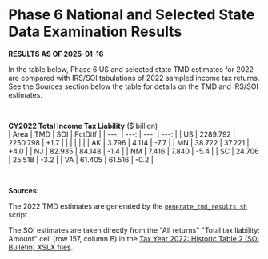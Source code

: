 Phase 6 National and Selected State Data Examination Results
============================================================

**RESULTS AS OF 2025-01-16**

In the table below, Phase 6 US and selected state TMD estimates for
2022 are compared with IRS/SOI tabulations of 2022 sampled income tax
returns.  See the Sources section below the table for details on the
TMD and IRS/SOI estimates.

<br>

**CY2022 Total Income Tax Liability** ($ billion)<br>
| Area |     TMD  |      SOI | PctDiff |
| ---: |     ---: |     ---: |    ---: |
| US   | 2289.792 | 2250.798 |    +1.7 |
|      |          |          |         |
| AK   |    3.796 |    4.114 |    -7.7 |
| MN   |   38.722 |   37.221 |    +4.0 |
| NJ   |   82.935 |   84.148 |    -1.4 |
| NM   |    7.416 |    7.840 |    -5.4 |
| SC   |   24.706 |   25.518 |    -3.2 |
| VA   |   61.405 |   61.516 |    -0.2 |

<br>

**Sources**:

The 2022 TMD estimates are generated by the
[`generate_tmd_results.sh`](./generate_tmd_results.sh) script.

The SOI estimates are taken directly from the "All returns" "Total tax
liability: Amount" cell (row 157, column B) in the [Tax Year 2022:
Historic Table 2 (SOI Bulletin) XSLX
files](https://www.irs.gov/statistics/soi-tax-stats-historic-table-2).
